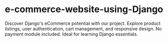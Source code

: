 # e-commerce-website-using-Django
Discover Django's eCommerce potential with our project. Explore product listings, user authentication, cart management, and responsive design. No payment module included. Ideal for learning Django essentials.
